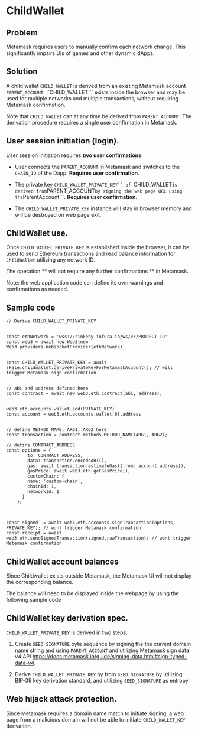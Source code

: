 # ChildWallet

## Problem
Metamask requires users to manually confirm each network change. This significantly impairs UIs of games and other dynamic dApps.


## Solution

A child wallet ```CHILD_WALLET``` is derived from an existing Metamask account ```PARENT_ACCOUNT```.  ``CHILD_WALLET``` exists inside the browser and may be used for multiple networks and multiple transactions, without requiring Metamask confirmation.

Note that ```CHILD_WALLET``` can at any time be derived from ```PARENT_ACCOUNT```. The derivation procedure requires a single user confirmation in Metamask.


##  User session initiation (login).

User session initiation requires **two user confirmations**:

- User connects the ```PARENT_ACCOUNT``` in Metamask and switches to the ```CHAIN_ID``` of the Dapp. **Requires user confirmation**.

- The private key ```CHILD_WALLET_PRIVATE_KEY`` of ```CHILD_WALLET``` is derived from ```PARENT_ACCOUNT``` by signing the web page URL using the ```ParentAccount```.
  **Requires user confirmation**.   


- The ```CHILD_WALLET_PRIVATE_KEY``` instance will stay in browser memory and will be destroyed on web page exit.  


##  ChildWallet use.

Once ```CHILD_WALLET_PRIVATE_KEY``` is established inside the browser, it can be used to send Ethereum transactions and read balance information for ```ChildWallet``` utilizing any network ID. 

The operation ** will not require any further confirmations ** in Metamask.

Note: the web application code can define its own warnings and confirmations as needed.


## Sample code 

```
// Derive CHILD_WALLET_PRIVATE_KEY 


const ethNetwork = 'wss://rinkeby.infura.io/ws/v3/PROJECT-ID'
const web3 = await new Web3(new Web3.providers.WebsocketProvider(ethNetwork)


const CHILD_WALLET_PRIVATE_KEY = await skale.childwallet.derivePrivateKeyForMetamaskAccount(); // will trigger Metamask sign confirmation


// abi and address defined here
const contract = await new web3.eth.Contract(abi, address);


web3.eth.accounts.wallet.add(PRIVATE_KEY)
const account = web3.eth.accounts.wallet[0].address


// define METHOD_NAME, ARG1, ARG2 here
const transaction = contract.methods.METHOD_NAME(ARG1, ARG2);

// define CONTRACT_ADDRESS
const options = {
        to: CONTRACT_ADDRESS,
        data: transaction.encodeABI(),
        gas: await transaction.estimateGas({from: account.address}),
        gasPrice: await web3.eth.getGasPrice(),
        customChain: {
        name: 'custom-chain',
        chainId: 1,
        networkId: 1
      }        
    };



const signed  = await web3.eth.accounts.signTransaction(options, PRIVATE_KEY); // wont trigger Metamask confirmation
const receipt = await web3.eth.sendSignedTransaction(signed.rawTransaction); // wont trigger Metemask confirmation

```


## ChildWallet account balances


Since Childwallet exists outside Metamask, the Metamask UI will not display the corresponding balance.

The balance will need to be displayed inside the webpage by using the following sample code


## ChildWallet key derivation spec.

```CHILD_WALLET_PRIVATE_KEY``` is derived in two steps:

1. Create ```SEED_SIGNATURE``` byte sequence by signing the the current domain name string and using ```PARENT_ACCOUNT``` and utilizing Metamask sign data v4 API  https://docs.metamask.io/guide/signing-data.html#sign-typed-data-v4. 

2.  Derive ```CHILD_WALLET_PRIVATE_KEY``` by from ```SEED_SIGNATURE``` by utilizing BIP-39 key derivation standard, and utilizing ```SEED_SIGNATURE``` as entropy.

## Web hijack attack protection.


Since Metamask requires a domain name match to initiate signing, a web page from a malicious domain will not be able to initiate ```CHILD_WALLET_KEY``` derivation.




